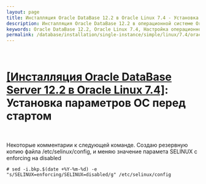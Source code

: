 ```yaml
---
layout: page
title: Инсталляция Oracle DataBase 12.2 в Oracle Linux 7.4 - Установка параметров ОС перед стартом
description: Инсталляция Oracle DataBase 12.2 в операционной системе Oracle Linux 7.4 - Установка параметров ОС перед стартом
keywords: Oracle DataBase 12.2, Oracle Linux 7.4, Настройка операционной системы
permalink: /database/installation/single-instance/simple/linux/7.4/oracle/12.2/setup-os-parameters-before-we-start/
---
```


<br/>

# <a href="/database/installation/single-instance/simple/linux/7.4/oracle/12.2/">[Инсталляция Oracle DataBase Server 12.2 в Oracle Linux 7.4]</a>: Установка параметров ОС перед стартом

<br/>

Некоторые комментарии к следующей команде. Создаю резервную копию файла /etc/selinux/config, и меняю значение парамета SELINUX с enforcing на disabled

    # sed -i.bkp.$(date +%Y-%m-%d) -e "s/SELINUX=enforcing/SELINUX=disabled/g" /etc/selinux/config

<!-- Далее, делаю резервную копию и меняю значение timeout с 5 на 0, чтобы при старте операционная система не ждала лишние 5 секунд.

    # sed -i.bkp.$(date +%Y-%m-%d) -e "s/timeout=5/timeout=0/g" /boot/grub/grub.conf -->

<!-- Выключаю firewall (по умолчанию )

    # service iptables stop


Запрещаю firewall запускаться при старте операционной системы

    # chkconfig iptables off -->
